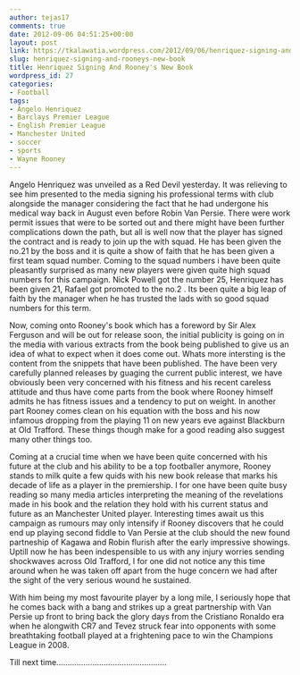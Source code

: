 ```yaml
---
author: tejas17
comments: true
date: 2012-09-06 04:51:25+00:00
layout: post
link: https://tkalawatia.wordpress.com/2012/09/06/henriquez-signing-and-rooneys-new-book/
slug: henriquez-signing-and-rooneys-new-book
title: Henriquez Signing And Rooney's New Book
wordpress_id: 27
categories:
- Football
tags:
- Angelo Henriquez
- Barclays Premier League
- English Premier League
- Manchester United
- soccer
- sports
- Wayne Rooney
---
```


Angelo Henriquez was unveiled as a Red Devil yesterday. It was relieving to see him presented to the media signing his professional terms with club alongside the manager considering the fact that he had undergone his medical way back in August even before Robin Van Persie. There were work permit issues that were to be sorted out and there might have been further complications down the path, but all is well now that the player has signed the contract and is ready to join up the with squad. He has been given the no.21 by the boss and it is quite a show of faith that he has been given a first team squad number. Coming to the squad numbers i have been quite pleasantly surprised as many new players were given quite high squad numbers for this campaign. Nick Powell got the number 25, Henriquez has been given 21, Rafael got promoted to the no.2 . Its been quite a big leap of faith by the manager when he has trusted the lads with so good squad numbers for this term.

Now, coming onto Rooney's book which has a foreword by Sir Alex Ferguson and will be out for release soon, the initial publicity is going on in the media with various extracts from the book being published to give us an idea of what to expect when it does come out. Whats more intersting is the content from the snippets that have been published. The have been very carefully planned releases by guaging the current public interest, we have obviously been very concerned with his fitness and his recent careless attitude and thus have come parts from the book where Rooney himself admits he has fitness issues and a tendency to put on weight. In another part Rooney comes clean on his equation with the boss and his now infamous dropping from the playing 11 on new years eve against Blackburn at Old Trafford. These things though make for a good reading also suggest many other things too.

Coming at a crucial time when we have been quite concerned with his future at the club and his ability to be a top footballer anymore, Rooney stands to milk quite a few quids with his new book release that marks his decade of life as a player in the premiership. I for one have been quite busy reading so many media articles interpreting the meaning of the revelations made in his book and the relation they hold with his current status and future as an Manchester United player. Interesting times await us this campaign as rumours may only intensify if Rooney discovers that he could end up playing second fiddle to Van Persie at the club should the new found partneship of Kagawa and Robin flurish after the early impressive showings. Uptill now he has been indespensible to us with any injury worries sending shockwaves across Old Trafford, I for one did not notice any this time around when he was taken off apart from the huge concern we had after the sight of the very serious wound he sustained.

With him being my most favourite player by a long mile, I seriously hope that he comes back with a bang and strikes up a great partnership with Van Persie up front to bring back the glory days from the Cristiano Ronaldo era when he alongwith CR7 and Tevez struck fear into opponents with some breathtaking football played at a frightening pace to win the Champions League in 2008.

Till next time.................................................
